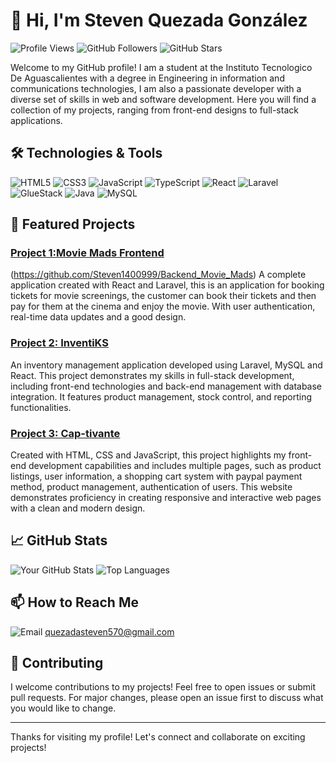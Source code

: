 # 👋 Hi, I'm Steven Quezada González

![Profile Views](https://komarev.com/ghpvc/?username=Steven1400999&color=blue)
![GitHub Followers](https://img.shields.io/github/followers/Steven1400999?label=Follow&style=social)
![GitHub Stars](https://img.shields.io/github/stars/Steven1400999?label=Stars&style=social)

Welcome to my GitHub profile! I am a student at the Instituto Tecnologico De Aguascalientes with a degree in Engineering in information and communications technologies, I am also a passionate developer with a diverse set of skills in web and software development. Here you will find a collection of my projects, ranging from front-end designs to full-stack applications.

## 🛠️ Technologies & Tools

![HTML5](https://img.shields.io/badge/-HTML5-E34F26?style=flat&logo=html5&logoColor=white)
![CSS3](https://img.shields.io/badge/-CSS3-1572B6?style=flat&logo=css3)
![JavaScript](https://img.shields.io/badge/-JavaScript-F7DF1E?style=flat&logo=javascript&logoColor=black)
![TypeScript](https://img.shields.io/badge/-TypeScript-007ACC?style=flat&logo=typescript)
![React](https://img.shields.io/badge/-React-61DAFB?style=flat&logo=react&logoColor=black)
![Laravel](https://img.shields.io/badge/-Laravel-FF2D20?style=flat&logo=laravel&logoColor=white)
![GlueStack](https://img.shields.io/badge/-GlueStack-333333?style=flat&logo=gluestack)
![Java](https://img.shields.io/badge/-Java-007396?style=flat&logo=java&logoColor=white)
![MySQL](https://img.shields.io/badge/-MySQL-4479A1?style=flat&logo=mysql&logoColor=white)

## 🌟 Featured Projects

### [Project 1:Movie Mads Frontend](https://github.com/Steven1400999/Frontend_Movie_Mads)
(https://github.com/Steven1400999/Backend_Movie_Mads)
A complete application created with React and Laravel, this is an application for booking tickets for movie screenings, the customer can book their tickets and then pay for them at the cinema and enjoy the movie. With user authentication, real-time data updates and a good design.

### [Project 2: InventiKS](https://github.com/Steven1400999/Proyecto_Inventario)
An inventory management application developed using Laravel, MySQL and React. This project demonstrates my skills in full-stack development, including front-end technologies and back-end management with database integration. It features product management, stock control, and reporting functionalities.

### [Project 3: Cap-tivante](https://github.com/Steven1400999/cap-tivante.github.io)
Created with HTML, CSS and JavaScript, this project highlights my front-end development capabilities and includes multiple pages, such as product listings, user information, a shopping cart system with paypal payment method, product management, authentication of users. This website demonstrates proficiency in creating responsive and interactive web pages with a clean and modern design.
## 📈 GitHub Stats

![Your GitHub Stats](https://github-readme-stats.vercel.app/api?username=Steven1400999&show_icons=true&hide_border=true&theme=radical)
![Top Languages](https://github-readme-stats.vercel.app/api/top-langs/?username=Steven1400999&layout=compact&hide_border=true)

## 📫 How to Reach Me

![Email](https://img.shields.io/badge/Gmail-D14836?style=for-the-badge&logo=gmail&logoColor=white)
quezadasteven570@gmail.com

## 🤝 Contributing

I welcome contributions to my projects! Feel free to open issues or submit pull requests. For major changes, please open an issue first to discuss what you would like to change.

---

Thanks for visiting my profile! Let's connect and collaborate on exciting projects!
